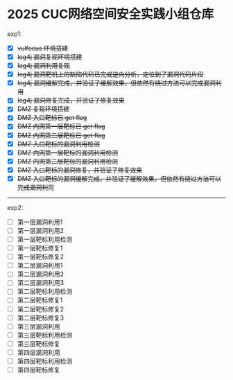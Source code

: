 # 2025 CUC网络空间安全实践小组仓库

exp1:

- [X] ~~vulfocus 环境搭建~~
- [X] ~~log4j 漏洞复现环境搭建~~
- [X] ~~log4j 漏洞利用复现~~
- [X] ~~log4j 漏洞靶机上的缺陷代码已完成逆向分析，定位到了漏洞代码片段~~
- [x] ~~log4j 漏洞缓解完成，并验证了缓解效果，但依然有绕过方法可以完成漏洞利用~~
- [x] ~~log4j 漏洞修复完成，并验证了修复效果~~
- [X] ~~DMZ 复现环境搭建~~
- [X] ~~DMZ 入口靶标已 get flag~~
- [X] ~~DMZ 内网第一层靶标已 get flag~~
- [X] ~~DMZ 内网第二层靶标已 get flag~~
- [X] ~~DMZ 入口靶标的漏洞利用检测~~
- [X] ~~DMZ 内网第一层靶标的漏洞利用检测~~
- [X] ~~DMZ 内网第二层靶标的漏洞利用检测~~
- [X] ~~DMZ 入口靶标的漏洞修复，并验证了修复效果~~
- [X] ~~DMZ 入口靶标的漏洞缓解完成，并验证了缓解效果，但依然有绕过方法可以完成漏洞利~~用

---
exp2:

- [ ] 第一层漏洞利用1
- [ ] 第一层漏洞利用2
- [ ] 第一层靶标利用检测
- [ ] 第一层靶标修复1
- [ ] 第一层靶标修复2
- [ ] 第二层漏洞利用1
- [ ] 第二层漏洞利用2
- [ ] 第二层漏洞利用3
- [ ] 第二层靶标利用检测
- [ ] 第二层靶标修复1
- [ ] 第二层靶标修复2
- [ ] 第二层靶标修复3
- [ ] 第三层漏洞利用
- [ ] 第三层靶标利用检测
- [ ] 第三层靶标修复
- [ ] 第四层漏洞利用
- [ ] 第四层靶标利用检测
- [ ] 第四层靶标修复
